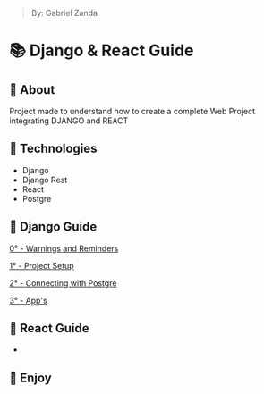 > By: Gabriel Zanda

# 📚 Django & React Guide

## 📌 About

Project made to understand how to create a complete Web Project integrating DJANGO and REACT

## 📌 Technologies

-   Django
-   Django Rest
-   React
-   Postgre

## 📌 Django Guide

[0° - Warnings and Reminders](/>%20DJANGO%20GUIDE/0.Warnings%20and%20Reminders.md)

[1° - Project Setup](/>%20DJANGO%20GUIDE/1.%20Project%20Setup.md)

[2° - Connecting with Postgre](/>%20DJANGO%20GUIDE/2.%20Connecting%20With%20Postgre.md)

[3° - App's](/>%20DJANGO%20GUIDE/3.%20App's.md)

## 📌 React Guide

-

## 📌 Enjoy
